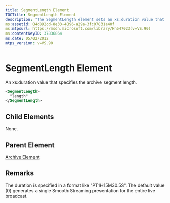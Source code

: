 ```yaml
---
title: SegmentLength Element
TOCTitle: SegmentLength Element
description: "The SegmentLength element sets an xs:duration value that specifies the archive segment length."
ms:assetid: 04d892cd-8e33-4896-a29a-3fc07831a40f
ms:mtpsurl: https://msdn.microsoft.com/library/Hh547023(v=VS.90)
ms:contentKeyID: 37836864
ms.date: 05/02/2012
mtps_version: v=VS.90
---
```


# SegmentLength Element

An xs:duration value that specifies the archive segment length.

```xml
<SegmentLength>
  "length"
</SegmentLength>
```

## Child Elements

None.

## Parent Element

[Archive Element](archive-element.md)

## Remarks

The duration is specified in a format like "PT1H15M30.5S". The default value (0) generates a single Smooth Streaming presentation for the entire live broadcast.
